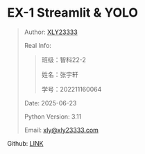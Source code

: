 # EX-1 Streamlit & YOLO

> Author: [XLY23333](https://xly23333.xyz)
>
> Real Info:
> > 班级：智科22-2
> >
> > 姓名：张宇轩
> >
> > 学号：202211160064
>
> Date: 2025-06-23
>
> Python Version: 3.11
>
> Email: xly@xly23333.com

Github: [LINK](https://github.com/XLYing23333/EX1/tree/main)


